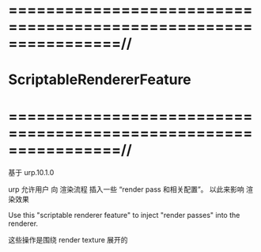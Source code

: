 # ================================================================//
#                  ScriptableRendererFeature
# ================================================================//
基于 urp.10.1.0


urp 允许用户 向 渲染流程 插入一些 “render pass 和相关配置”。
以此来影响 渲染效果

Use this "scriptable renderer feature" to inject "render passes" into the renderer.

这些操作是围绕 render texture 展开的








